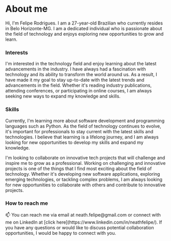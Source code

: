 <h1> About me </h1>

Hi, I'm Felipe Rodrigues. I am a 27-year-old Brazilian who currently resides in Belo Horizonte-MG. I am a dedicated individual who is passionate about the field of technology and enjoys exploring new opportunities to grow and learn.

<h3>Interests</h3>
I'm interested in the technology field and enjoy learning about the latest advancements in the industry. I have always had a fascination with technology and its ability to transform the world around us. As a result, I have made it my goal to stay up-to-date with the latest trends and advancements in the field. Whether it's reading industry publications, attending conferences, or participating in online courses, I am always seeking new ways to expand my knowledge and skills.

<h3>Skills</h3>
 Currently, I'm learning more about software development and programming languages such as Python. As the field of technology continues to evolve, it's important for professionals to stay current with the latest skills and technologies. I believe that learning is a lifelong journey, and I am always looking for new opportunities to develop my skills and expand my knowledge.

I'm looking to collaborate on innovative tech projects that will challenge and inspire me to grow as a professional. Working on challenging and innovative projects is one of the things that I find most exciting about the field of technology. Whether it's developing new software applications, exploring emerging technologies, or tackling complex problems, I am always looking for new opportunities to collaborate with others and contribute to innovative projects.

<h3> How to reach me </h3>
📫 You can reach me via email at neath.felipe@gmail.com or connect with me on LinkedIn at [click here](https://www.linkedin.com/in/neathfelipe/). If you have any questions or would like to discuss potential collaboration opportunities, I would be happy to connect with you.
